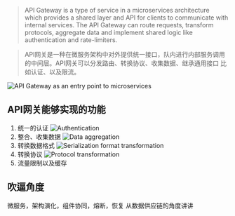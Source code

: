 > API Gateway is a type of service in a microservices architecture which provides a shared layer and API for clients to communicate with internal services. The API Gateway can route requests, transform protocols, aggregate data and implement shared logic like authentication and rate-limiters.

> API网关是一种在微服务架构中对外提供统一接口，队内进行内部服务调用的中间层。API网关可以分发路由、转换协议、收集数据、继承通用接口 比如认证、以及限流。

![API Gateway as an entry point to microservices](https://blog-assets.risingstack.com/2017/07/api-gateway-1.png)

## API网关能够实现的功能
1. 统一的认证
![Authentication](https://blog-assets.risingstack.com/2017/07/api-gateway-auth-1.png)
2. 整合、收集数据
![Data aggregation](https://blog-assets.risingstack.com/2017/07/api-gateway-aggregation-1.png)
3. 转换数据格式
![Serialization format transformation](https://blog-assets.risingstack.com/2017/07/api-gateway-format-2.png)
4. 转换协议
![Protocol transformation](https://blog-assets.risingstack.com/2017/07/api-gateway-protocol.png)
5. 流量限制以及缓存

## 吹逼角度
微服务，架构演化，组件协同，熔断，恢复
从数据供应链的角度讲讲